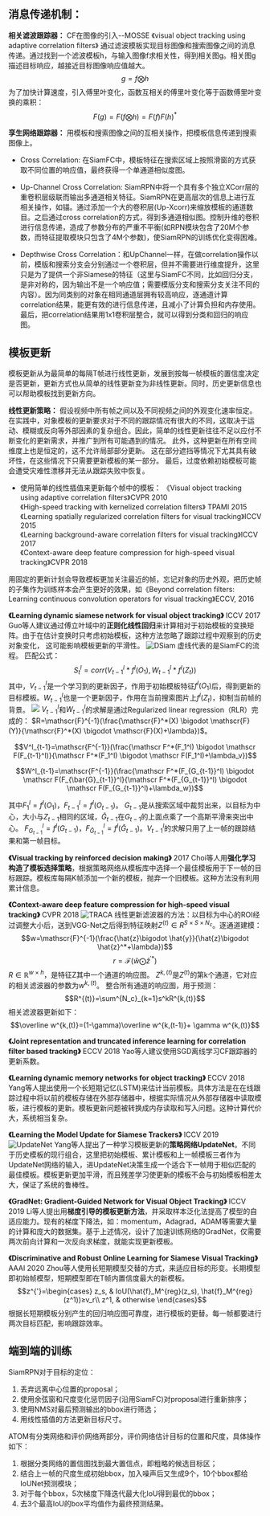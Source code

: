 ## 消息传递机制：

**相关滤波跟踪器：**
CF在图像的引入--MOSSE 《visual object tracking using adaptive correlation filters》
通过滤波模板实现目标图像和搜索图像之间的消息传递。通过找到一个滤波模板h，与输入图像f求相关性，得到相关图g。相关图g描述目标响应，越接近目标图像响应值越大。
$$g=f\bigotimes h$$
为了加快计算速度，引入傅里叶变化，函数互相关的傅里叶变化等于函数傅里叶变换的乘积：
$$F(g)=F(f\bigotimes h)=F(f)F(h)^*$$

**孪生网络跟踪器：**
用模板和搜索图像之间的互相关操作，把模板信息传递到搜索图像上。

- Cross Correlation: 在SiamFC中，模板特征在搜索区域上按照滑窗的方式获取不同位置的响应值，最终获得一个单通道相似度图。

- Up-Channel Cross Correlation: SiamRPN中将一个具有多个独立XCorr层的重卷积层级联而输出多通道相关特征。SiamRPN在更高层次的信息上进行互相关操作，如锚。通过添加一个大的卷积层(Up-Xcorr)来缩放模板的通道数目。之后通过cross correlation的方式，得到多通道相似图。控制升维的卷积进行信息传递，造成了参数分布的严重不平衡(如RPN模块包含了20M个参数，而特征提取模块只包含了4M个参数)，使SiamRPN的训练优化变得困难。

- Depthwise Cross Correlation：和UpChannel一样，在做correlation操作以前，模版和搜索分支会分别通过一个卷积层，但并不需要进行维度提升，这里只是为了提供一个非Siamese的特征（这里与SiamFC不同，比如回归分支，是非对称的，因为输出不是一个响应值；需要模版分支和搜索分支关注不同的内容）。因为同类别的对象在相同通道层拥有较高响应，逐通道计算correlation结果，能更有效的进行信息传递，且减小了计算负担和内存使用。最后，把correlation结果用1x1卷积层整合，就可以得到分类和回归的响应图。


## 模板更新
模板更新从为最简单的每隔T帧进行线性更新，发展到按每一帧模板的置信度决定是否更新，更新方式也从简单的线性更新变为非线性更新。同时，历史更新信息也可以帮助模板找到更新方向。

**线性更新策略：**
假设视频中所有帧之间以及不同视频之间的外观变化速率恒定。在实践中，对象模板的更新要求对于不同的跟踪情况有很大的不同，这取决于运动、模糊或反向等外部因素的复杂组合。因此，简单的线性更新往往不足以应付不断变化的更新需求，并推广到所有可能遇到的情况。 此外，这种更新在所有空间维度上也是恒定的，这不允许局部部分更新。 这在部分遮挡等情况下尤其具有破坏性，在这些情况下只需要更新模板的某一部分。 最后，过度依赖初始模板可能会遭受灾难性漂移并无法从跟踪失败中恢复。

- 使用简单的线性插值来更新每个帧中的模板：
《Visual object tracking using adaptive correlation filters》CVPR 2010  
《High-speed tracking with kernelized correlation filters》 TPAMI 2015  
《Learning spatially regularized correlation filters for visual tracking》ICCV 2015  
《Learning background-aware correlation filters for visual tracking》ICCV 2017  
《Context-aware deep feature compression for high-speed visual tracking》CVPR 2018  

用固定的更新计划会导致模板更加关注最近的帧，忘记对象的历史外观，把历史帧的子集作为训练样本会产生更好的效果，如《Beyond correlation filters: Learning continuous convolution operators for visual tracking》ECCV, 2016


**《Learning dynamic siamese network for visual object tracking》** ICCV 2017
Guo等人建议通过傅立叶域中的**正则化线性回归**来计算相对于初始模板的变换矩阵。由于在估计变换时只考虑初始模板，这种方法忽略了跟踪过程中观察到的历史对象变化， 这可能影响模板更新的平滑性。
![DSiam](paper_note/assert/DSiam_1.png)
虚线代表的是SiamFC的流程。
匹配公式：$$S^l_t=corr(V^l_{t-1}*f^l(O_1),W^l_{t-1}*f^l(Z_t))$$
其中，$V^l_{t-1}$是一个学习到的更新因子，作用于初始模板特征$f^l(O_1)$后，得到更新的目标模板。$W^l_{t-1}$也是一个更新因子，作用在当前搜索图片上$f^l(Z_t)$，抑制当前帧的背景。
![](paper_note/assert/DSiam_2.png)
$V^l_{t-1}$和$W^l_{t-1}$的求解是通过Regularized linear regression（RLR）完成的：
$R=\mathscr{F}^{-1}(\frac{\mathscr{F}^*(X) \bigodot \mathscr{F}(Y)}{\mathscr{F}^*(X) \bigodot \mathscr{F}(X)+\lambda})$。

$$V^l_{t-1}=\mathscr{F^{-1}}(\frac{\mathscr F^*(F_1^l) \bigodot \mathscr F(F_{t-1}^l)}{\mathscr F^*(F_1^l) \bigodot \mathscr F(F_1^l)+\lambda_v})$$

$$W^l_{t-1}=\mathscr{F^{-1}}(\frac{\mathscr F^*(F_{G_{t-1}}^l) \bigodot \mathscr F(F_{\bar{G}_{t-1}}^l}{\mathscr F^*(F_{G_{t-1}}^l) \bigodot \mathscr F(F_{G_{t-1}}^l)+\lambda_w})$$

其中$F^l_1=f^l(O_1)$，$F^l_{t-1}=f^l(O_{t-1})$。
$G_{t-1}$是从搜索区域中裁剪出来，以目标为中心，大小与$Z_{t-1}$相同的区域，$\bar G_{t-1}$在$G_{t-1}$的上面点乘了一个高斯平滑来突出中心。
$F^l_{G_{t-1}}=f^l(G_{t-1})$，$F^l_{\bar G_{t-1}}=f^l(\bar G_{t-1})$。$V^l_{t-1}$的求解只用了上一帧的跟踪结果和第一帧目标。

**《Visual tracking by reinforced decision making》** 2017
Choi等人用**强化学习构造了模板选择策略**，根据策略网络从模板库中选择一个最佳模板用于下一帧的目标跟踪。模板库每隔K帧添加一个新的模板，抛弃一个旧模板。这种方法没有利用累计信息。

**《Context-aware deep feature compression for high-speed visual tracking》** CVPR 2018
![TRACA](paper_note/assert/TRACA_1.PNG)
线性更新滤波器的方法：以目标为中心的ROI经过调整大小后，送到VGG-Net之后得到特征映射$Z^{(t)}∈R^{S×S×N_c}$。逐通道建模：
$$w=\mathscr{F}^{-1}(\frac{\hat{z}\bigodot \hat{y}}{\hat{z}\bigodot \hat{z}^*+\lambda})$$
$$r=\mathscr{F}(\hat{w} \bigodot \hat{z}^{'*})$$
$R \in \mathbb{R}^{w \times h}$，是特征Z其中一个通道的响应图。
$Z^{k,(t)}$是$Z^{(t)}$的第k个通道，它对应的相关滤波器的参数为$w^{k,(t)}$。
整合所有通道的响应图，用于预测：
$$R^{(t)}=\sum^{N_c}_{k=1}s^kR^{k,(t)}$$
相关滤波器更新如下：
$$\overline w^{k,(t)}=(1-\gamma)\overline w^{k,(t-1)}+ \gamma w^{k,(t)}$$


**《Joint representation and truncated inference learning for correlation filter based tracking》** ECCV 2018
Yao等人建议使用SGD离线学习CF跟踪器的更新系数。

**《Learning dynamic memory networks for object tracking》** ECCV 2018
Yang等人提出使用一个长短期记忆(LSTM)来估计当前模板。具体方法是在在线跟踪过程中将以前的模板存储在外部存储器中，根据实际情况从外部存储器中读取模板，进行模板的更新。模板更新问题被转换成内存读取和写入问题。这种计算代价大，系统相当复杂。

**《Learning the Model Update for Siamese Trackers》** ICCV 2019
![UpdateNet](paper_note/assert/updatenet_1.PNG)
Yang等人提出了一种学习模板更新的**策略网络UpdateNet**。不同于历史模板的现行组合，这里把初始模板、累计模板和上一帧模板三者作为UpdateNet网络的输入，进UpdateNet决策生成一个适合下一帧用于相似匹配的最佳模板。模板更新更加平滑，而且残差学习使更新的模板不会与初始模板相差太大，保证了系统的鲁棒性。

**《GradNet: Gradient-Guided Network for Visual Object Tracking》** ICCV 2019
Li等人提出用**梯度引导的模板更新方法**，并采取样本泛化法提高了模型的自适应能力。现有的梯度下降法，如：momentum，Adagrad，ADAM等需要大量的计算和庞大的数据集。基于上述情况，设计了加速训练网络的GradNet，仅需要两次前向计算和一次反向求梯度，就能实现更新模板。

**《Discriminative and Robust Online Learning for Siamese Visual Tracking》** AAAI 2020
Zhou等人使用长短期模型交替的方式，来适应目标的形变。长期模型即初始帧模型，短期模型即在T帧内置信度最大的新模板。
$$z^{'}=\begin{cases}
z_s, & IoU(\hat{f}_M^{reg}(z_s), \hat{f}_M^{reg}(z^1))≥v_r\\
z^1, & otherwise
\end{cases}$$
根据长短期模板分别产生的回归响应图可靠度，进行模板的更替。每一帧都要进行两次目标匹配，影响跟踪效率。


## 端到端的训练
SiamRPN对于目标的定位：
1. 丢弃远离中心位置的proposal；
2. 使用余弦窗和尺度变化惩罚因子(沿用SiamFC)对proposal进行重新排序；
3. 使用NMS对最后预测输出的bbox进行筛选；
4. 用线性插值的方法更新目标尺寸。

ATOM有分类网络和评价网络两部分，评价网络估计目标的位置和尺度，具体操作如下：
1. 根据分类网络的置信图找到最大置信点，即粗略的候选目标区；
2. 结合上一帧的尺度生成初始bbox，加入噪声后又生成9个，10个bbox都给IoUNet预测模块；
3. 对于每个bbox，5次梯度下降迭代最大化IoU得到最优的bbox；
4. 去3个最高IoU的box平均值作为最终预测结果。
